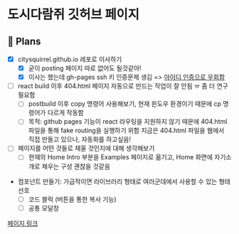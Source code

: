 # 도시다람쥐 깃허브 페이지

## 🏁 Plans
* [x] citysquirrel.github.io 레포로 이사하기
  * [x] 굳이 posting 페이지 따로 없어도 될것같아!
  * [x] 이사는 했는데 gh-pages ssh 키 인증문제 생김 => [아이디 인증으로 우회함](https://velog.io/@tok1324/TIL-gh-pages-%EC%82%AC%EC%9A%A9%EC%8B%9C-ssh-public-key-%EC%9D%B8%EC%A6%9D%EB%AC%B8%EC%A0%9C)
* [ ] react build 이후 404.html 페이지 자동으로 만드는 작업이 잘 안됨 ㅠ 좀 더 연구 필요함
  * [ ] postbuild 이후 copy 명령어 사용해보기, 현재 윈도우 환경이기 때문에 cp 명령어가 다르게 작동함
  * [ ] 목적: github pages 기능이 react 라우팅을 지원하지 않기 때문에 404.html 파일을 통해 fake routing을 실행하기 위함
지금은 404.html 파일을 웹에서 직접 만들고 있으나, 자동화를 하고싶음!
* [ ] 페이지를 어떤 것들로 채울 것인지에 대해 생각해보기
  * [ ] 현재의 Home Intro 부분을 Examples 페이지로 옮기고, Home 화면에 자기소개로 채우는 구성 괜찮을 것같음

* 컴포넌트 만들기: 가급적이면 라이브러리 형태로 여러군데에서 사용할 수 있는 형태 선호
  * [ ] 코드 블럭 (버튼을 통한 복사 기능)
  * [ ] 공통 모달창

[페이지 링크](https://citysquirrel.github.io/)
